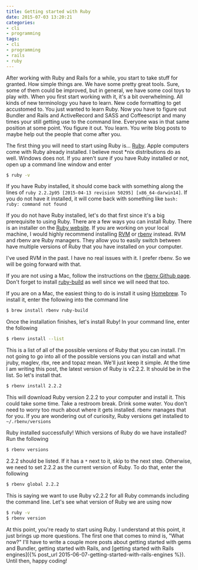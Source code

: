 ```yaml
---
title: Getting started with Ruby
date: 2015-07-03 13:20:21
categories:
- cli
- programming
tags:
- cli
- programming
- rails
- ruby
---
```


After working with Ruby and Rails for a while, you start to take stuff for granted. How simple things are. We have some pretty great tools. Sure, some of them could be improved, but in general, we have some cool toys to play with. When you first start working with it, it's a bit overwhelming. All kinds of new terminology you have to learn. New code formatting to get accustomed to. You just wanted to learn Ruby. Now you have to figure out Bundler and Rails and ActiveRecord and SASS and Coffeescript and many times your still getting use to the command line. Everyone was in that same position at some point. You figure it out. You learn. You write blog posts to maybe help out the people that come after you.

The first thing you will need to start using Ruby is... [Ruby][ruby]. Apple computers come with Ruby already installed. I believe most \*nix distributions do as well. Windows does not. If you aren't sure if you have Ruby installed or not, open up a command line window and enter

```bash
$ ruby -v
```

If you have Ruby installed, it should come back with something along the lines of `ruby 2.2.2p95 [2015-04-13 revision 50295] [x86_64-darwin14]`. If you do not have it installed, it will come back with something like `bash: ruby: command not found`

If you do not have Ruby installed, let's do that first since it's a big prerequisite to using Ruby. There are a few ways you can install Ruby. There is an installer on the [Ruby website][ruby-downloads]. If you are working on your local machine, I would highly recommend installing [RVM][rvm] or [rbenv][rbenv] instead. RVM and rbenv are Ruby managers. They allow you to easily switch between have multiple versions of Ruby that you have installed on your computer.

I've used RVM in the past. I have no real issues with it. I prefer rbenv. So we will be going forward with that.

If you are not using a Mac, follow the instructions on the [rbenv Github page][rbenv]. Don't forget to install [ruby-build][ruby-build] as well since we will need that too.

If you are on a Mac, the easiest thing to do is install it using [Homebrew][homebrew]. To install it, enter the following into the command line

```bash
$ brew install rbenv ruby-build
```

Once the installation finishes, let's install Ruby! In your command line, enter the following

```bash
$ rbenv install --list
```

This is a list of all of the possible versions of Ruby that you can install. I'm not going to go into all of the possible versions you can install and what jruby, maglev, rbx, ree and topaz mean. We'll just keep it simple. At the time I am writing this post, the latest version of Ruby is v2.2.2. It should be in the list. So let's install that.

```bash
$ rbenv install 2.2.2
```

This will download Ruby version 2.2.2 to your computer and install it. This could take some time. Take a restroom break. Drink some water. You don't need to worry too much about where it gets installed. rbenv manages that for you. If you are wondering out of curiosity, Ruby versions get installed to `~/.rbenv/versions`

Ruby installed successfully! Which versions of Ruby do we have installed? Run the following

```bash
$ rbenv versions
```

2.2.2 should be listed. If it has a `*` next to it, skip to the next step. Otherwise, we need to set 2.2.2 as the current version of Ruby. To do that, enter the following

```bash
$ rbenv global 2.2.2
```

This is saying we want to use Ruby v2.2.2 for all Ruby commands including the command line. Let's see what version of Ruby we are using now

```bash
$ ruby -v
$ rbenv version
```

At this point, you're ready to start using Ruby. I understand at this point, it just brings up more questions. The first one that comes to mind is, "What now?" I'll have to write a couple more posts about getting started with gems and Bundler, getting started with Rails, and [getting started with Rails engines]({% post_url 2015-06-07-getting-started-with-rails-engines %}). Until then, happy coding!

[ruby]: https://www.ruby-lang.org/en/
[ruby-downloads]: https://www.ruby-lang.org/en/downloads/
[rbenv]: https://github.com/sstephenson/rbenv
[ruby-build]: https://github.com/sstephenson/ruby-build
[rvm]: https://rvm.io/
[homebrew]: http://brew.sh/
